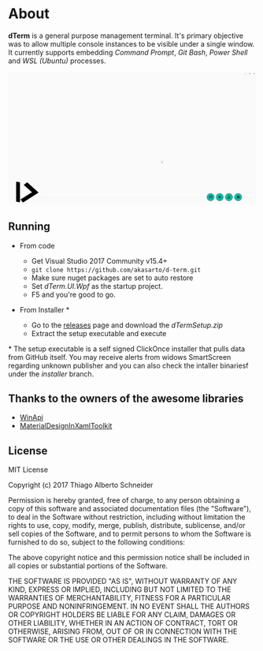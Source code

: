 # About
**dTerm** is a general purpose management terminal. It's primary objective was to allow multiple console instances to be visible under a single window. It currently supports embedding *Command Prompt*, *Git Bash*, *Power Shell* and *WSL (Ubuntu)* processes.

![Overview](/media/dterm.gif?raw=true "Overview")

## Running

- From code 
  - Get Visual Studio 2017 Community v15.4+
  - `git clone https://github.com/akasarto/d-term.git`
  - Make sure nuget packages are set to auto restore
  - Set _dTerm.UI.Wpf_ as the startup project.
  - F5 and you're good to go.

- From Installer *
  - Go to the [releases](/releases/latest) page and download the *dTermSetup.zip*
  - Extract the setup executable and execute

\* The setup executable is a self signed ClickOnce installer that pulls data from GitHub itself. You may receive alerts from widows SmartScreen regarding unknown publisher and you can also check the intaller binariesf under the *installer* branch.

## Thanks to the owners of the awesome libraries

- [WinApi](https://github.com/prasannavl/WinApi)
- [MaterialDesignInXamlToolkit](https://github.com/ButchersBoy/MaterialDesignInXamlToolkit)


## License

MIT License

Copyright (c) 2017 Thiago Alberto Schneider

Permission is hereby granted, free of charge, to any person obtaining a copy
of this software and associated documentation files (the "Software"), to deal
in the Software without restriction, including without limitation the rights
to use, copy, modify, merge, publish, distribute, sublicense, and/or sell
copies of the Software, and to permit persons to whom the Software is
furnished to do so, subject to the following conditions:

The above copyright notice and this permission notice shall be included in all
copies or substantial portions of the Software.

THE SOFTWARE IS PROVIDED "AS IS", WITHOUT WARRANTY OF ANY KIND, EXPRESS OR
IMPLIED, INCLUDING BUT NOT LIMITED TO THE WARRANTIES OF MERCHANTABILITY,
FITNESS FOR A PARTICULAR PURPOSE AND NONINFRINGEMENT. IN NO EVENT SHALL THE
AUTHORS OR COPYRIGHT HOLDERS BE LIABLE FOR ANY CLAIM, DAMAGES OR OTHER
LIABILITY, WHETHER IN AN ACTION OF CONTRACT, TORT OR OTHERWISE, ARISING FROM,
OUT OF OR IN CONNECTION WITH THE SOFTWARE OR THE USE OR OTHER DEALINGS IN THE
SOFTWARE.